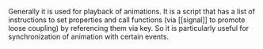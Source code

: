 Generally it is used for playback of animations. It is a script that has a list of instructions to set properties and call functions (via [[signal]] to promote loose coupling) by referencing them via key.
So it is particularly useful for synchronization of animation with certain events.